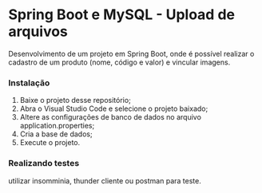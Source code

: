 # Spring Boot e MySQL - Upload de arquivos
Desenvolvimento de um projeto em Spring Boot, onde é possível realizar o cadastro de um produto (nome, código e valor) e vincular imagens.

### Instalação
1. Baixe o projeto desse repositório;
2. Abra o Visual Studio Code e selecione o projeto baixado;
3. Altere as configurações de banco de dados no arquivo application.properties;
4. Cria a base de dados;
5. Execute o projeto.

### Realizando testes
utilizar insomminia, thunder cliente ou postman para teste. 
